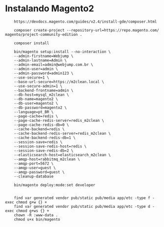 # Instalando Magento2
        https://devdocs.magento.com/guides/v2.4/install-gde/composer.html
        
        composer create-project --repository-url=https://repo.magento.com/ magento/project-community-edition .

        composer install

        bin/magento setup:install --no-interaction \
        --admin-firstname=Webjump \
        --admin-lastname=Admin \
        --admin-email=admin@webjump.com.br \
        --admin-user=admin \
        --admin-password=admin123 \
        --use-secure=1 \
        --base-url-secure=https://m2clean.local \
        --use-secure-admin=1 \
        --backend-frontname=admin \
        --db-host=mysql_m2clean \
        --db-name=magento2 \
        --db-user=magento2 \
        --db-password=magento2 \
        --language=pt_BR \
        --page-cache=redis \
        --page-cache-redis-server=redis_m2clean \
        --page-cache-redis-db=0 \
        --cache-backend=redis \
        --cache-backend-redis-server=redis_m2clean \
        --cache-backend-redis-db=1 \
        --session-save=redis \
        --session-save-redis-host=redis \
        --session-save-redis-db=2 \
        --elasticsearch-host=elasticsearch_m2clean \
        --amqp-host=rabbitmq_m2clean \
        --amqp-port=5672 \
        --amqp-user=guest \
        --amqp-password=guest \
        --cleanup-database

        bin/magento deploy:mode:set developer


        find var generated vendor pub/static pub/media app/etc -type f -exec chmod g+w {} +
        find var generated vendor pub/static pub/media app/etc -type d -exec chmod g+ws {} +
        chown -R :www-data .
        chmod u+x bin/magento

